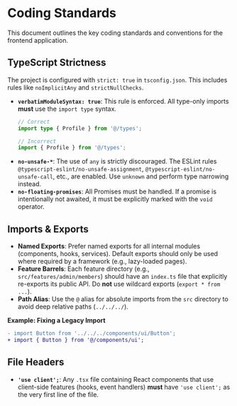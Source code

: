 # Coding Standards

This document outlines the key coding standards and conventions for the frontend application.

## TypeScript Strictness

The project is configured with `strict: true` in `tsconfig.json`. This includes rules like `noImplicitAny` and `strictNullChecks`.

-   **`verbatimModuleSyntax: true`**: This rule is enforced. All type-only imports **must** use the `import type` syntax.
    ```typescript
    // Correct
    import type { Profile } from '@/types';

    // Incorrect
    import { Profile } from '@/types';
    ```
-   **`no-unsafe-*`**: The use of `any` is strictly discouraged. The ESLint rules `@typescript-eslint/no-unsafe-assignment`, `@typescript-eslint/no-unsafe-call`, etc., are enabled. Use `unknown` and perform type narrowing instead.
-   **`no-floating-promises`**: All Promises must be handled. If a promise is intentionally not awaited, it must be explicitly marked with the `void` operator.

## Imports & Exports

-   **Named Exports**: Prefer named exports for all internal modules (components, hooks, services). Default exports should only be used where required by a framework (e.g., lazy-loaded pages).
-   **Feature Barrels**: Each feature directory (e.g., `src/features/admin/members`) should have an `index.ts` file that explicitly re-exports its public API. Do **not** use wildcard exports (`export * from ...`).
-   **Path Alias**: Use the `@` alias for absolute imports from the `src` directory to avoid deep relative paths (`../../../`).

**Example: Fixing a Legacy Import**
```diff
- import Button from '../../../components/ui/Button';
+ import { Button } from '@/components/ui';
```

## File Headers

-   **`'use client';`**: Any `.tsx` file containing React components that use client-side features (hooks, event handlers) **must** have `'use client';` as the very first line of the file.
